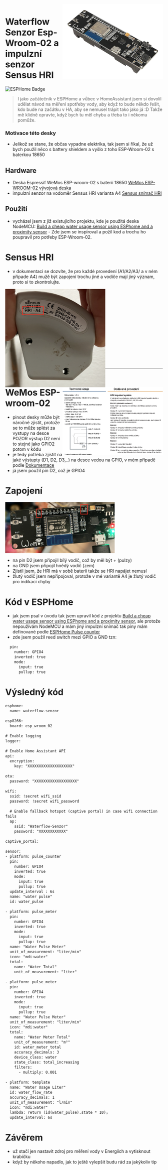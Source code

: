 <img src="img/esp-wroom-02.jpg" align="right" width="320" alt="esp-wroom-02"/>

# Waterflow Senzor Esp-Wroom-02 a impulzní senzor Sensus HRI
![ESPHome Badge](https://img.shields.io/badge/ESPHome-000?logo=esphome&logoColor=fff&style=for-the-badge)

> I jako začátečník v ESPHome a vůbec v HomeAssistant jsem si dovolil udělat návod na měření spotřeby vody, aby když to bude někdo řešit, kdo bude na začátku v HA, aby se nemusel trápit tako jako já :D Takže mě klidně opravte, když bych tu měl chybu a třeba to i někomu pomůže.

### Motivace této desky

- Jelikož se stane, že občas vypadne elektrika, tak jsem si říkal, že už bych použil něco s battery shieldem a vyšlo z toho ESP-Wroom-02 s baterkou 18650

## Hardware
 
- Deska Espressif WeMos ESP-wroom-02 s baterií 18650 [WeMos ESP-WROOM-02 vývojová deska](https://www.laskakit.cz/wemos-esp-wroom-02-vyvojova-deska/)
- impulzní senzor na vodoměr Sensus HRI varianta A4 [Sensus snímač HRI](https://www.kapka-vodomery.cz/download/vodomery/prislusenstvi/sensus-snimac-hri.pdf)

## Použití

- vycházel jsem z již existujícího projektu, kde je použitá deska NodeMCU: [Build a cheap water usage sensor using ESPhome and a proximity sensor](https://www.pieterbrinkman.com/2022/02/02/build-a-cheap-water-usage-sensor-using-esphome-home-assistant-and-a-proximity-sensor/?fbclid=IwAR31Jy8ggQwYve9YchUbq6ylLgxr2Dd_sI1BzMqI2mSxeaGAOkKCJtEPZPA) - Zde jsem se inspiroval a požil kod a trochu ho poupravil pro potřeby ESP-Wroom-02.

# Sensus HRI
- v dokumentaci se dozvíte, že pro každé provedení (A1/A2/A3/ a v ném případe A4) mužě být zapojení trochu jiné a vodiče mají jiný význam, proto si to zkontrolujte.

<img src="img/hri_A4.png" align="left" width="320" alt="hri_A4"/>
<img src="img/hri_technicke_udaje.png" align="right" width="320" alt="hri_technicke_udaje"/>

<br/><br/><br/><br/><br/><br/><br/><br/><br/><br/><br/><br/><br/><br/>

___

# WeMos ESP-wroom-02
- pinout desky může být náročné zjistit, protože se to může splést za vystupy na desce POZOR výstup D2 není to stejné jako GPIO2 potom v kódu
- je tedy potřeba zjistit na jaké výstupty (D1, D2, D3,..) na desce vedou na GPIO, v mém případě podle [Dokumentace](https://www.studiopieters.nl/esp8266-esp-wroom-02-with-18650-battery/?fbclid=IwAR3pYxmAYj-FDfEqrm_vUxPI422bKUUkJtDhnZe3pk4s2nu2D7qoiI4uFco)
- já jsem použil pin D2, což je GPIO4

# Zapojení

<img src="img/zapojeni.png" align="center" width="350" alt="zapojeni"/>
<br/>

- na pin D2 jsem připojil bílý vodič, což by měl být + (pulzy)
- na GND jsem připojil hnědý vodič (zem)
- Zjistil jsem, že HRI má v sobě baterii takže se HRI napájet nemusí
- žlutý vodič jsem nepřipojoval, protože v mé variantě A4 je žlutý vodič pro indikaci chyby

# Kód v ESPHome

- jak jsem psal v úvodu tak jsem upravil kód z projektu [Build a cheap water usage sensor using ESPhome and a proximity sensor](https://www.pieterbrinkman.com/2022/02/02/build-a-cheap-water-usage-sensor-using-esphome-home-assistant-and-a-proximity-sensor/?fbclid=IwAR31Jy8ggQwYve9YchUbq6ylLgxr2Dd_sI1BzMqI2mSxeaGAOkKCJtEPZPA), ale protože nepoužívám NodeMCU a mám jiný impulzní snímač tak piny mám definované podle [ESPHome Pulse counter](https://esphome.io/components/sensor/pulse_counter.html#wiring)
- zde jsem použil reed switch mezi GPIO a GND tzn:

```
  pin:
    number: GPIO4
    inverted: true
    mode:
      input: true
      pullup: true
```

# Výsledný kód

```
esphome:
  name: waterflow-senzor

esp8266:
  board: esp_wroom_02

# Enable logging
logger:

# Enable Home Assistant API
api:
  encryption:
    key: "XXXXXXXXXXXXXXXXXXXX"

ota:
  password: "XXXXXXXXXXXXXXXXXXX"

wifi:
  ssid: !secret wifi_ssid
  password: !secret wifi_password

  # Enable fallback hotspot (captive portal) in case wifi connection fails
  ap:
    ssid: "Waterflow-Senzor"
    password: "XXXXXXXXXXXX"

captive_portal:

sensor:
- platform: pulse_counter
  pin:
    number: GPIO4
    inverted: true
    mode:
      input: true
      pullup: true
  update_interval : 6s
  name: "water pulse"
  id: water_pulse

- platform: pulse_meter
  pin:
    number: GPIO4
    inverted: true
    mode:
      input: true
      pullup: true
  name: "Water Pulse Meter"
  unit_of_measurement: "liter/min"
  icon: "mdi:water"
  total:
    name: "Water Total"
    unit_of_measurement: "liter"

- platform: pulse_meter
  pin:
    number: GPIO4
    inverted: true
    mode:
      input: true
      pullup: true
  name: "Water Pulse Meter"
  unit_of_measurement: "liter/min"
  icon: "mdi:water"
  total:
    name: "Water Meter Total"
    unit_of_measurement: "m³"
    id: water_meter_total
    accuracy_decimals: 3
    device_class: water
    state_class: total_increasing
    filters:
      - multiply: 0.001

- platform: template
  name: "Water Usage Liter"
  id: water_flow_rate
  accuracy_decimals: 1
  unit_of_measurement: "l/min"
  icon: "mdi:water"
  lambda: return (id(water_pulse).state * 10);
  update_interval: 6s

```

# Závěrem

- už stačí jen nastavit zdroj pro měření vody v Energiích a vytisknout krabičku
- když by někoho napadlo, jak to ještě vylepšit budu rád za jakýkoliv tip

